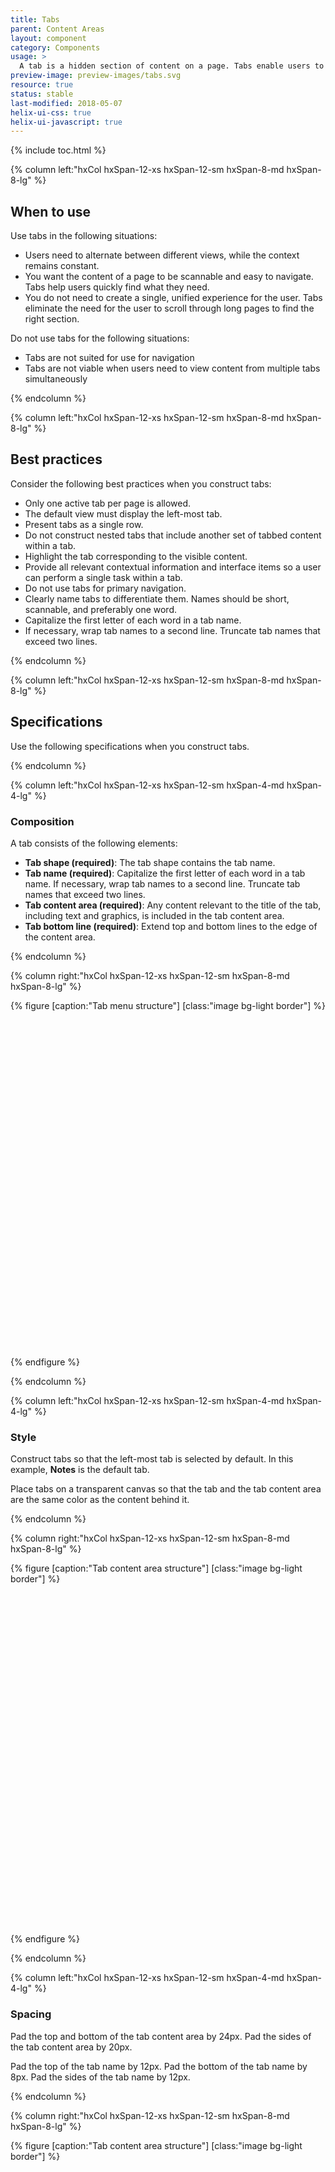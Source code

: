```yaml
---
title: Tabs
parent: Content Areas
layout: component
category: Components
usage: >
  A tab is a hidden section of content on a page. Tabs enable users to easily switch between multiple sections of a page without losing context. Tabs help organize content at a high level, such as switching between views, data sets, or the functional aspects of an application.
preview-image: preview-images/tabs.svg
resource: true
status: stable
last-modified: 2018-05-07
helix-ui-css: true
helix-ui-javascript: true
---
```


{% include toc.html %}

<section class="static-section" markdown="1">

<div class="hxRow"  markdown="1">

{% column left:"hxCol hxSpan-12-xs hxSpan-12-sm hxSpan-8-md hxSpan-8-lg" %}

## When to use

Use tabs in the following situations:

- Users need to alternate between different views, while the context remains constant.
- You want the content of a page to be scannable and easy to navigate. Tabs help users quickly find what they need.
- You do not need to create a single, unified experience for the user. Tabs eliminate the need for the user to scroll through long pages to find the right section.

Do not use tabs for the following situations:

- Tabs are not suited for use for navigation
- Tabs are not viable when users need to view content from multiple tabs simultaneously

{% endcolumn %}

</div>

</section>

<section class="static-section" markdown="1">

<div class="hxRow"  markdown="1">

{% column left:"hxCol hxSpan-12-xs hxSpan-12-sm hxSpan-8-md hxSpan-8-lg" %}

## Best practices

Consider the following best practices when you construct tabs:

- Only one active tab per page is allowed.
- The default view must display the left-most tab.
- Present tabs as a single row.
- Do not construct nested tabs that include another set of tabbed content within a tab.
- Highlight the tab corresponding to the visible content.
- Provide all relevant contextual information and interface items so a user can perform a single task within a tab.
- Do not use tabs for primary navigation.
- Clearly name tabs to differentiate them. Names should be short, scannable, and preferably one word.
- Capitalize the first letter of each word in a tab name.
- If necessary, wrap tab names to a second line. Truncate tab names that exceed two lines.

{% endcolumn %}

</div>

</section>

<section class="static-section" markdown="1">

<div class="hxRow"  markdown="1">

{% column left:"hxCol hxSpan-12-xs hxSpan-12-sm hxSpan-8-md hxSpan-8-lg" %}

## Specifications

Use the following specifications when you construct tabs.

{% endcolumn %}

</div>

</section>

<section class="static-section" markdown="1">

<div class="hxRow"  markdown="1">

{% column left:"hxCol hxSpan-12-xs hxSpan-12-sm hxSpan-4-md hxSpan-4-lg" %}

### Composition

A tab consists of the following elements:

- **Tab shape (required)**: The tab shape contains the tab name.
- **Tab name (required)**: Capitalize the first letter of each word in a tab name. If necessary, wrap tab names to a second line. Truncate tab names that exceed two lines.
- **Tab content area (required)**: Any content relevant to the title of the tab, including text and graphics, is included in the tab content area.
- **Tab bottom line (required)**: Extend top and bottom lines to the edge of the content area.


{% endcolumn %}

{% column right:"hxCol hxSpan-12-xs hxSpan-12-sm hxSpan-8-md hxSpan-8-lg" %}

{% figure [caption:"Tab menu structure"] [class:"image bg-light border"] %}
<embed src="{{site.url}}/assets/images/components/content-areas/tabs/tabs_composition.png" width="539px"/>

{% endfigure %}

{% endcolumn %}

</div>

</section>

<section class="static-section" markdown="1">

<div class="hxRow"  markdown="1">

{% column left:"hxCol hxSpan-12-xs hxSpan-12-sm hxSpan-4-md hxSpan-4-lg" %}

### Style

Construct tabs so that the left-most tab is selected by default. In this example, **Notes** is the default tab.

Place tabs on a transparent canvas so that the tab and the tab content area are the same color as the content behind it.

{% endcolumn %}

{% column right:"hxCol hxSpan-12-xs hxSpan-12-sm hxSpan-8-md hxSpan-8-lg" %}

{% figure [caption:"Tab content area structure"] [class:"image bg-light border"] %}
<embed src="{{site.url}}/assets/images/components/content-areas/tabs/tabs-style.png" width="545px"/>

{% endfigure %}

{% endcolumn %}

</div>

</section>

<section class="static-section" markdown="1">

<div class="hxRow"  markdown="1">

{% column left:"hxCol hxSpan-12-xs hxSpan-12-sm hxSpan-4-md hxSpan-4-lg" %}

### Spacing

Pad the top and bottom of the tab content area by 24px. Pad the sides of the tab content area by 20px.

Pad the top of the tab name by 12px. Pad the bottom of the tab name by 8px. Pad the sides of the tab name by 12px.

{% endcolumn %}

{% column right:"hxCol hxSpan-12-xs hxSpan-12-sm hxSpan-8-md hxSpan-8-lg" %}

{% figure [caption:"Tab content area structure"] [class:"image bg-light border"] %}
<embed src="{{site.url}}/assets/images/components/content-areas/tabs/tabs-spacing.png" width="539px"/>

{% endfigure %}

{% endcolumn %}

</div>

</section>

<section class="static-section" markdown="1">

<div class="hxRow"  markdown="1">

{% column left:"hxCol hxSpan-12-xs hxSpan-12-sm hxSpan-8-md hxSpan-8-lg" %}

## States

Tabs can exist in hover, pressed, or zero states.

{% endcolumn %}

</div>

</section>

<section class="static-section" markdown="1">

<div class="hxRow"  markdown="1">

{% column left:"hxCol hxSpan-12-xs hxSpan-12-sm hxSpan-4-md hxSpan-4-lg" %}

### Hover state

When the user moves the cursor over any part of an unselected tab, change the tab to the hover state. When the user moves the cursor off the tab, the text should change back to the default color.


{% endcolumn %}

{% column right:"hxCol hxSpan-12-xs hxSpan-12-sm hxSpan-8-md hxSpan-8-lg" %}

{% figure [caption:"Tab hover state"] [class:"image bg-light border"] %}
<embed src="{{site.url}}/assets/images/components/content-areas/tabs/tabs-state-hover.png" width="559px"/>
{% endfigure %}

{% endcolumn %}

</div>

</section>

<section class="static-section" markdown="1">

<div class="hxRow"  markdown="1">

{% column left:"hxCol hxSpan-12-xs hxSpan-12-sm hxSpan-4-md hxSpan-4-lg" %}

### Pressed state

To visually confirm to a user that a tab is selected, change the color of the tab text by a few shades.

To visually reinforce tab selection, change the color of the tab text to the pressed state for the duration of the click. Change the tab text to the selected state after the user clicks the tab.

{% endcolumn %}

{% column right:"hxCol hxSpan-12-xs hxSpan-12-sm hxSpan-8-md hxSpan-8-lg" %}

{% figure [caption:"Tab pressed state"] [class:"image bg-light border"] %}
<embed src="{{site.url}}/assets/images/components/content-areas/tabs/tabs-state-pressed.png" width="552px"/>

{% endfigure %}

{% endcolumn %}

</div>

</section>

<section class="static-section" markdown="1">

<div class="hxRow"  markdown="1">

{% column left:"hxCol hxSpan-12-xs hxSpan-12-sm hxSpan-4-md hxSpan-4-lg" %}

### Zero state

Center the zero state messaging horizontally and vertically.

Use a minimum height of 220px for the container.

{% endcolumn %}

{% column right:"hxCol hxSpan-12-xs hxSpan-12-sm hxSpan-8-md hxSpan-8-lg" %}

{% figure [caption:"Tab zero state"] [class:"image bg-light border"] %}
<embed src="{{site.url}}/assets/images/components/content-areas/tabs/tabs-state-zero.png" width="537px"/>

{% endfigure %}

{% endcolumn %}

</div>

</section>
